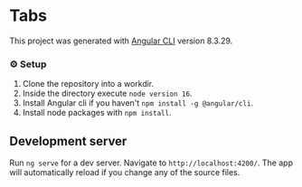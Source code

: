 # Tabs

This project was generated with [Angular CLI](https://github.com/angular/angular-cli) version 8.3.29.

### ⚙️ Setup

1. Clone the repository into a workdir.
2. Inside the directory execute `node version 16`.
3. Install Angular cli if you haven't `npm install -g @angular/cli`.
4. Install node packages with `npm install`.

## Development server

Run `ng serve` for a dev server. Navigate to `http://localhost:4200/`. The app will automatically reload if you change any of the source files.
